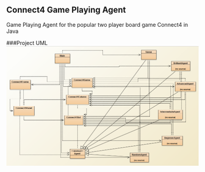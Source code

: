 ## Connect4 Game Playing Agent
Game Playing Agent for the popular two player board game Connect4 in Java

###Project UML
<img src="https://github.com/sharma-varun/Connect4/blob/master/img/Screenshot%20(7).png">
